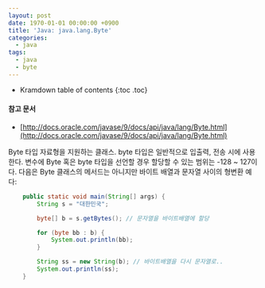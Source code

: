 ```yaml
---
layout: post
date: 1970-01-01 00:00:00 +0900
title: 'Java: java.lang.Byte'
categories:
  - java
tags:
  - java
  - byte
---
```


* Kramdown table of contents
{:toc .toc}

#### 참고 문서

- [http://docs.oracle.com/javase/9/docs/api/java/lang/Byte.html](http://docs.oracle.com/javase/9/docs/api/java/lang/Byte.html)

Byte 타입 자료형을 지원하는 클래스. byte 타입은 일반적으로 입출력, 전송 시에 사용한다. 변수에 Byte 혹은 byte 타입을 선언할 경우 할당할 수 있는 범위는 -128 ~ 127이다.
다음은 Byte 클래스의 메서드는 아니지만 바이트 배열과 문자열 사이의 형변환 예다:
```java
	public static void main(String[] args) {
	    String s = "대한민국";

	    byte[] b = s.getBytes(); // 문자열을 바이트배열에 할당

	    for (byte bb : b) {
	        System.out.println(bb);
	    }

	    String ss = new String(b); // 바이트배열을 다시 문자열로..
	    System.out.println(ss);
	}
```
